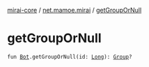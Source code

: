 [mirai-core](../index.md) / [net.mamoe.mirai](index.md) / [getGroupOrNull](./get-group-or-null.md)

# getGroupOrNull

`fun `[`Bot`](-bot/index.md)`.getGroupOrNull(id: `[`Long`](https://kotlinlang.org/api/latest/jvm/stdlib/kotlin/-long/index.html)`): `[`Group`](../net.mamoe.mirai.contact/-group/index.md)`?`